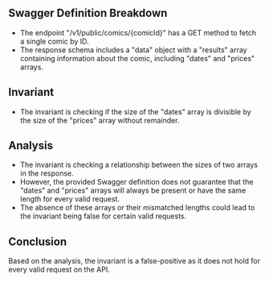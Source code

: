 ## Swagger Definition Breakdown
- The endpoint "/v1/public/comics/{comicId}" has a GET method to fetch a single comic by ID.
- The response schema includes a "data" object with a "results" array containing information about the comic, including "dates" and "prices" arrays.

## Invariant
- The invariant is checking if the size of the "dates" array is divisible by the size of the "prices" array without remainder.

## Analysis
- The invariant is checking a relationship between the sizes of two arrays in the response.
- However, the provided Swagger definition does not guarantee that the "dates" and "prices" arrays will always be present or have the same length for every valid request.
- The absence of these arrays or their mismatched lengths could lead to the invariant being false for certain valid requests.

## Conclusion
Based on the analysis, the invariant is a false-positive as it does not hold for every valid request on the API.
